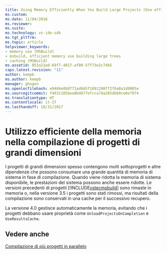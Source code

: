 ```yaml
---
title: Using Memory Efficiently When You Build Large Projects (Uso efficiente della memoria nella compilazione di progetti di grandi dimensioni) | Microsoft Docs
ms.custom: 
ms.date: 11/04/2016
ms.reviewer: 
ms.suite: 
ms.technology: vs-ide-sdk
ms.tgt_pltfrm: 
ms.topic: article
helpviewer_keywords:
- memory use (MSBuild)
- msbuild, efficient memory use building large trees
- caching (MSBuild)
ms.assetid: 853a21ed-69f7-4817-af00-57f73e2c74b5
caps.latest.revision: "11"
author: kempb
ms.author: kempb
manager: ghogen
ms.openlocfilehash: e9484e0b8771ad665f1891298ff2f6a8a1d0005e
ms.sourcegitcommit: f40311056ea0b4677efcca74a285dbb0ce0e7974
ms.translationtype: HT
ms.contentlocale: it-IT
ms.lasthandoff: 10/31/2017
---
```

# <a name="using-memory-efficiently-when-you-build-large-projects"></a>Utilizzo efficiente della memoria nella compilazione di progetti di grandi dimensioni
I progetti di grandi dimensioni spesso contengono molti sottoprogetti e altre dipendenze che possono consumare una grande quantità di memoria di sistema in fase di compilazione. Quando viene ridotta la memoria di sistema disponibile, le prestazioni del sistema possono anche essere ridotte. Le versioni precedenti di progetti [!INCLUDE[vstecmsbuild](../extensibility/internals/includes/vstecmsbuild_md.md)] sono rimaste in memoria o, nella versione 3.5 i progetti sono stati rimossi, ma risultati della compilazione sono conservati in una cache per il successivo recupero.  
  
 La versione 4.0 gestisce automaticamente la memoria, evitando che i progetti debbano usare proprietà come `UnloadProjectsOnCompletion` e `UseResultsCache`.  
  
## <a name="see-also"></a>Vedere anche  
 [Compilazione di più progetti in parallelo](../msbuild/building-multiple-projects-in-parallel-with-msbuild.md)